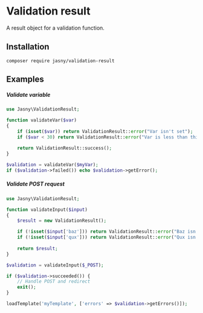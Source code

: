 Validation result
=================

A result object for a validation function.

## Installation

    composer require jasny/validation-result

## Examples

##### Validate variable

```php
use Jasny\ValidationResult;

function validateVar($var)
{
    if (isset($var)) return ValidationResult::error("Var isn't set");
    if ($var < 30) return ValidationResult::error("Var is less than thirty");
    
    return ValidationResult::success();
}

$validation = validateVar($myVar);
if ($validation->failed()) echo $validation->getError();
```

##### Validate POST request

```php
use Jasny\ValidationResult;

function validateInput($input)
{
    $result = new ValidationResult();

    if (!isset($input['baz'])) return ValidationResult::error("Baz isn't set");
    if (!isset($input['qux'])) return ValidationResult::error("Qux isn't set");
  
    return $result;
}

$validation = validateInput($_POST);

if ($validation->succeeded()) {
    // Handle POST and redirect
    exit();
}

loadTemplate('myTemplate', ['errors' => $validation->getErrors()]);
```
